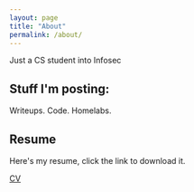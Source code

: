 ```yaml
---
layout: page
title: "About"
permalink: /about/
---
```


Just a CS student into Infosec

## Stuff I'm posting: 

Writeups.
Code.
Homelabs.

## Resume

Here's my resume, click the link to download it.

[CV](../images/resume_jason.pdf)